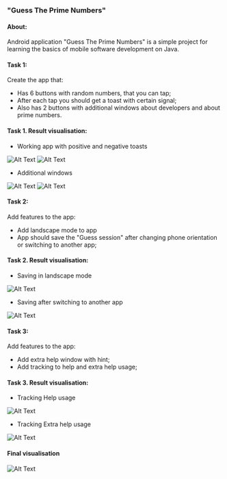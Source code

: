 ### "Guess The Prime Numbers"
#### About:
Android application "Guess The Prime Numbers" is a simple project for learning the basics of mobile software development on Java.
#### Task 1:
Create the app that:
- Has 6 buttons with random numbers, that you can tap;
- After each tap you should get a toast with certain signal;
- Also has 2 buttons with additional windows about developers and about prime numbers.
#### Task 1. Result visualisation:
* Working app with positive and negative toasts

![Alt Text](https://media.giphy.com/media/UkXwXVy62us1TkT2dg/giphy.gif)
![Alt Text](https://media.giphy.com/media/zau90uiGr5g8m9n2NS/giphy.gif)

* Additional windows

![Alt Text](https://media.giphy.com/media/wnsvLj4oo4CIhUlZJ6/giphy.gif)
![Alt Text](https://media.giphy.com/media/OupWijKSDoOUXydnKw/giphy.gif)
#### Task 2:
Add features to the app:
- Add landscape mode to app
- App should save the "Guess session" after changing phone orientation or switching to another app;
#### Task 2. Result visualisation:
* Saving in landscape mode

![Alt Text](https://media.giphy.com/media/ss21bfPAVmzNzJgQxg/giphy.gif)

* Saving after switching to another app

![Alt Text](https://media.giphy.com/media/TDsNFj2pdp5zVpwVFi/giphy.gif)
#### Task 3:
Add features to the app:
- Add extra help window with hint;
- Add tracking to help and extra help usage;
#### Task 3. Result visualisation:
* Tracking Help usage

![Alt Text](https://media.giphy.com/media/AcBEwjJcUIaMzX3Kyt/giphy.gif)

* Tracking Extra help usage

![Alt Text](https://media.giphy.com/media/faCqSGHkrlxy2sDGIs/giphy.gif)

#### Final visualisation
![Alt Text](https://media.giphy.com/media/aQKDlZXNshhJgGdB6U/giphy.gif)
